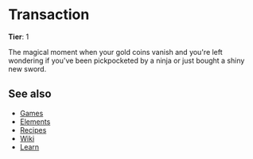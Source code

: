 # Transaction

**Tier**: 1

The magical moment when your gold coins vanish and you're left wondering if you've been pickpocketed by a ninja or just bought a shiny new sword.

## See also

* [Games](/wiki/games)
* [Elements](/wiki/elements)
* [Recipes](/wiki/recipes)
* [Wiki](/wiki/index)
* [Learn](/learn/index)